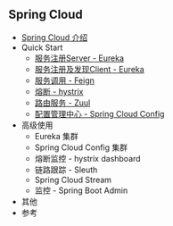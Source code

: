 ## Spring Cloud  

* [Spring Cloud 介绍](./docs/introduce.md)
* Quick Start    
	- [服务注册Server - Eureka](./docs/quickstart-eureka-server.md)
	- [服务注册及发现Client - Eureka](./docs/quickstart-eureka-client.md)
	- [服务调用 - Feign](./docs/quickstart-feign.md)
	- [熔断 - hystrix](./docs/quickstart-hystric.md)
	- [路由服务 - Zuul](./docs/quickstart-zuul.md)
	- [配置管理中心 - Spring Cloud Config](./docs/quickstart-config.md)
* 高级使用  
	- Eureka 集群
	- Spring Cloud Config 集群
	- 熔断监控 - hystrix dashboard
	- 链路跟踪 - Sleuth
	- Spring Cloud Stream
	- 监控 - Spring Boot Admin
* 其他  
* 参考